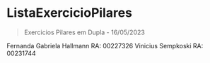 # ListaExercicioPilares

> Exercicios Pilares em Dupla - 16/05/2023

Fernanda Gabriela Hallmann RA: 00227326
Vinicius Sempkoski RA: 00231744
